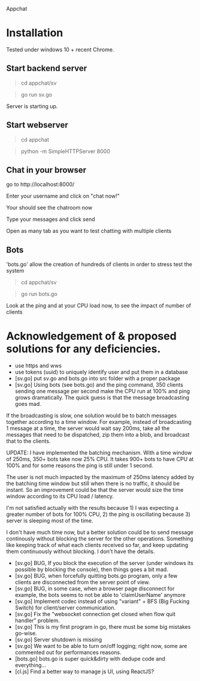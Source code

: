 Appchat

# Installation

Tested under windows 10 + recent Chrome.

## Start backend server

> cd appchat/sv

> go run sv.go

Server is starting up.

## Start webserver

> cd appchat

> python -m SimpleHTTPServer 8000

## Chat in your browser

go to http://localhost:8000/

Enter your username and click on "chat now!"

Your should see the chatroom now

Type your messages and click send

Open as many tab as you want to test chatting with multiple clients

## Bots

'bots.go' allow the creation of hundreds of clients in order to stress test the system

> cd appchat/sv

> go run bots.go

Look at the ping and at your CPU load now, to see the impact of number of clients

# Acknowledgement of & proposed solutions for any deficiencies.

  * use https and wws
  * use tokens (uuid) to uniquely identify user and put them in a database
  * [sv.go] put sv.go and bots.go into src folder with a proper package
  * [sv.go] Using bots (see bots.go) and the ping command, 350 clients sending one message per second make the CPU run at 100% and ping grows dramatically. The quick guess is that the message broadcasting goes mad.

  If the broadcasting is slow, one solution would be to batch messages together according to a time window. For example, instead of broadcasting 1 message at a time, the server would wait say 200ms, take all the messages that need to be dispatched, zip them into a blob, and broadcast that to the clients.

  UPDATE: I have implemented the batching mechanism. With a time window of 250ms, 350+ bots take now 25% CPU. It takes 900+ bots to have CPU at 100% and for some reasons the ping is still under 1 second. 

  The user is not much impacted by the maximum of 250ms latency added by the batching time window but still when there is no traffic, it should be instant. So an improvement could be that the server would size the time window according to its CPU load / latency.

  I'm not satisfied actually with the results because 1) I was expecting a greater number of bots for 100% CPU, 2) the ping is oscillating because 3) server is sleeping most of the time.

  I don't have much time now, but a better solution could be to send message continously without blocking the server for the other operations. Something like keeping track of what each clients received so far, and keep updating them continuously without blocking. I don't have the details.
  * [sv.go] BUG, If you block the execution of the server (under windows its possible by blocking the console), then things goes a bit mad.
  * [sv.go] BUG, when forcefully quitting bots.go program, only a few clients are disconnected from the server point of view.
  * [sv.go] BUG, in some case, when a browser page disconnect for example, the bots seems to not be able to 'claimUserName' anymore
  * [sv.go] Implement codec instead of using "variant" + BFS (Big Fucking Switch) for client/server communication.
  * [sv.go] Fix the "websocket connection get closed when flow quit handler" problem.
  * [sv.go] This is my first program in go, there must be some big mistakes go-wise.
  * [sv.go] Server shutdown is missing
  * [sv.go] We want to be able to turn on/off logging; right now, some are commented out for performances reasons.
  * [bots.go] bots.go is super quick&dirty with dedupe code and everything...
  * [cl.js] Find a better way to manage js UI, using ReactJS?